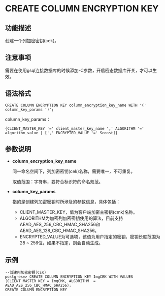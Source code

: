 # CREATE COLUMN ENCRYPTION KEY<a name="ZH-CN_TOPIC_0294528089"></a>

## 功能描述<a name="section1163224811518"></a>

创建一个列加密密钥\(cek\)。

## 注意事项<a name="zh-cn_topic_0059777586_s0bb17f15d73a4d978ef028b2686e0f7a"></a>

需要在使用gsql连接数据库的时候添加-C参数，开启密态数据库开关，才可以生效。

## 语法格式<a name="zh-cn_topic_0059777586_sa46c661c13834b8389614f75e47a3efa"></a>

```
CREATE COLUMN ENCRYPTION KEY column_encryption_key_name WITH '(' column_key_params ')';
```

column\_key\_params：

```
{CLIENT_MASTER_KEY '=' client_master_key_name ',' ALGORITHM '=' algorithm_value | [',' ENCRYPTED_VALUE '=' Sconst]}
```

## 参数说明<a name="section2852173114389"></a>

-   **column\_encryption\_key\_name**

    同一命名空间下，列加密密钥\(cek\)名称，需要唯一，不可重复。

    取值范围：字符串，要符合标识符的命名规范。

-   **column\_key\_params**

    指的是创建列加密密钥时所涉及的参数信息，具体包括：

    -   CLIENT\_MASTER\_KEY，值为客户端加密主密钥\(cmk\)名称。
    -   ALGORITHM为加密列加密密钥使用的算法，目前支持AEAD\_AES\_256\_CBC\_HMAC\_SHA256和AEAD\_AES\_128\_CBC\_HMAC\_SHA256。
    -   ENCRYPTED\_VALUE为可选项，该值为用户指定的密钥，密钥长度范围为28 \~ 256位，如果不指定，则会自动生成。


## 示例<a name="section7854941155112"></a>

```
--创建列加密密钥(CEK)
postgres=> CREATE COLUMN ENCRYPTION KEY ImgCEK WITH VALUES (CLIENT_MASTER_KEY = ImgCMK, ALGORITHM  = AEAD_AES_256_CBC_HMAC_SHA256);
CREATE COLUMN ENCRYPTION KEY
```

